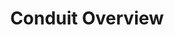 ---
title: Conduit Overview
url: https://www.fpcomplete.com/user/snoyberg/library-documentation/conduit-overview
authors:
- Michael Snoyman
type: article
libraries:
- conduit
doHaskell-type: extended example
dohaskell-year: 2014
---